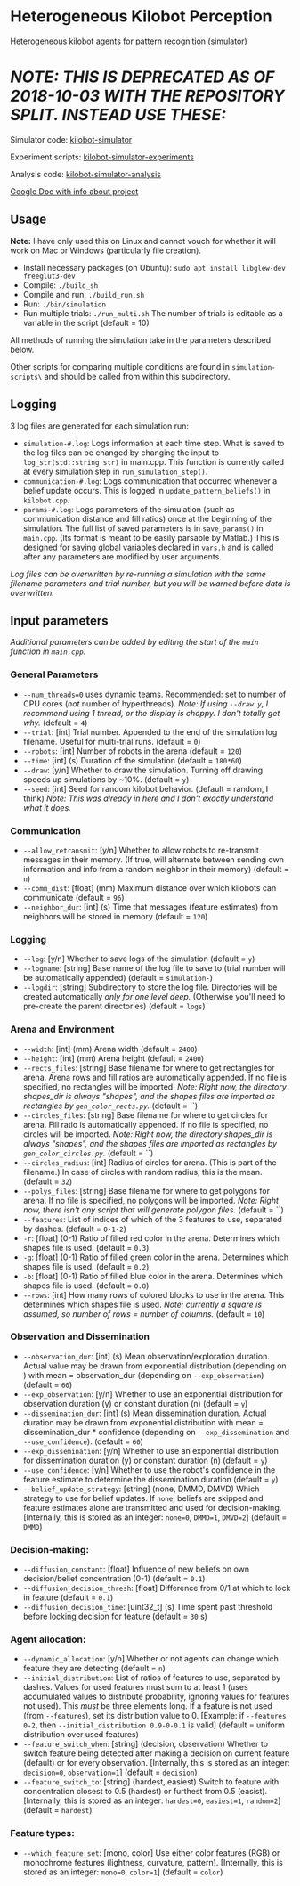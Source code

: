 # Heterogeneous Kilobot Perception
Heterogeneous kilobot agents for pattern recognition (simulator)

# *NOTE: THIS IS DEPRECATED AS OF 2018-10-03 WITH THE REPOSITORY SPLIT. INSTEAD USE THESE:*

Simulator code: [kilobot-simulator](https://github.com/jtebert/kilobot-simulator)

Experiment scripts: [kilobot-simulator-experiments](https://github.com/jtebert/kilobot-simulator-experiments)

Analysis code: [kilobot-simulator-analysis](https://github.com/jtebert/kilobot-simulator-analysis)

[Google Doc with info about project](https://docs.google.com/a/harvard.edu/document/d/1zJmLnW7tsqjjS_dx3_AGzUepn_Eh_S9kSxVouFO6sZI/edit?usp=sharing)

## Usage

**Note:** I have only used this on Linux and cannot vouch for whether it will work on Mac or Windows (particularly file creation).

- Install necessary packages (on Ubuntu): `sudo apt install libglew-dev freeglut3-dev`
- Compile: `./build_sh`
- Compile and run: `./build_run.sh`
- Run: `./bin/simulation`
- Run multiple trials: `./run_multi.sh` The number of trials is editable as a variable in the script (default = 10)

All methods of running the simulation take in the parameters described below.

Other scripts for comparing multiple conditions are found in `simulation-scripts\` and should be called from within this subdirectory.

## Logging

3 log files are generated for each simulation run:

- `simulation-#.log`: Logs information at each time step. What is saved to the log files can be changed by changing the input to `log_str(std::string str)` in main.cpp. This function is currently called at every simulation step in `run_simulation_step()`.
- `communication-#.log`: Logs communication that occurred whenever a belief update occurs. This is logged in `update_pattern_beliefs()` in `kilobot.cpp`.
- `params-#.log`: Logs parameters of the simulation (such as communication distance and fill ratios) once at the beginning of the simulation. The full list of saved parameters is in `save_params()` in  `main.cpp`. (Its format is meant to be easily parsable by Matlab.) This is designed for saving global variables declared in `vars.h` and is called after any parameters are modified by user arguments.

*Log files can be overwritten by re-running a simulation with the same filename parameters and trial number, but you will be warned before data is overwritten.*


## Input parameters

*Additional parameters can be added by editing the start of the `main` function in `main.cpp`.*

### General Parameters

- `--num_threads=0` uses dynamic teams. Recommended: set to number of CPU cores (*not* number of hyperthreads). *Note: If using `--draw y`, I recommend using 1 thread, or the display is choppy. I don't totally get why.* (default = `4`)
- `--trial`: [int] Trial number. Appended to the end of the simulation log filename. Useful for multi-trial runs. (default = `0`)
- `--robots`: [int] Number of robots in the arena (default = `120`)
- `--time`: [int] (s) Duration of the simulation (default = `180*60`)
- `--draw`: [y/n] Whether to draw the simulation. Turning off drawing speeds up simulations by ~10%. (default = `y`)
- `--seed`: [int] Seed for random kilobot behavior. (default = random, I think) *Note: This was already in here and I don't exactly understand what it does.*

### Communication

- `--allow_retransmit`: [y/n] Whether to allow robots to re-transmit messages in their memory. (If true, will alternate between sending own information and info from a random neighbor in their memory) (default = `n`)
- `--comm_dist`: [float] (mm) Maximum distance over which kilobots can communicate (default = `96`)
- `--neighbor_dur`: [int] (s) Time that messages (feature estimates) from neighbors will be stored in memory (default = `120`)

### Logging

- `--log`: [y/n] Whether to save logs of the simulation (default = `y`)
- `--logname`: [string] Base name of the log file to save to (trial number will be automatically appended) (default = `simulation-`) 
- `--logdir`: [string] Subdirectory to store the log file. Directories will be created automatically *only for one level deep.* (Otherwise you'll need to pre-create the parent directories) (default = `logs`)

### Arena and Environment

- `--width`: [int] (mm) Arena width (default = `2400`)
- `--height`: [int] (mm) Arena height (default = `2400`)
- `--rects_files`: [string] Base filename for where to get rectangles for arena. Arena rows and fill ratios are automatically appended. If no file is specified, no rectangles will be imported. *Note: Right now, the directory shapes_dir is always "shapes", and the shapes files are imported as rectangles by `gen_color_rects.py`.* (default = ``)
- `--circles_files`: [string] Base filename for where to get circles for arena. Fill ratio is automatically appended. If no file is specified, no circles will be imported. *Note: Right now, the directory shapes_dir is always "shapes", and the shapes files are imported as rectangles by `gen_color_circles.py`.* (default = ``)
- `--circles_radius`: [int] Radius of circles for arena. (This is part of the filename.) In case of circles with random radius, this is the mean. (default = `32`)
- `--polys_files`: [string] Base filename for where to get polygons for arena. If no file is specified, no polygons will be imported. *Note: Right now, there isn't any script that will generate polygon files.* (default = ``)
- `--features`: List of indices of which of the 3 features to use, separated by dashes. (default = `0-1-2`)
- `-r`: [float] (0-1) Ratio of filled red color in the arena. Determines which shapes file is used. (default = `0.3`)
- `-g`: [float] (0-1) Ratio of filled green color in the arena. Determines which shapes file is used. (default = `0.2`)
- `-b`: [float] (0-1) Ratio of filled blue color in the arena. Determines which shapes file is used. (default = `0.8`)
- `--rows`: [int] How many rows of colored blocks to use in the arena. This determines which shapes file is used. *Note: currently a square is assumed, so number of rows = number of columns.* (default = `10`)

### Observation and Dissemination

- `--observation_dur`: [int] (s) Mean observation/exploration duration. Actual value may be drawn from exponential distribution (depending on ) with mean = observation_dur (depending on `--exp_observation`) (default = `60`)
- `--exp_observation`: [y/n] Whether to use an exponential distribution for observation duration (y) or constant duration (n) (default = `y`)
- `--dissemination_dur`: [int] (s) Mean dissemination duration. Actual duration may be drawn from exponential distribution with mean = dissemination_dur * confidence (depending on `--exp_dissemination` and `--use_confidence`). (default = `60`)
- `--exp_dissemination`: [y/n] Whether to use an exponential distribution for dissemination duration (y) or constant duration (n) (default = `y`)
- `--use_confidence`: [y/n] Whether to use the robot's confidence in the feature estimate to determine the dissemination duration (default = `y`)
- `--belief_update_strategy`: [string] (none, DMMD, DMVD) Which strategy to use for belief updates. If `none`, beliefs are skipped and feature estimates alone are transmitted and used for decision-making. [Internally, this is stored as an integer: `none=0`, `DMMD=1`, `DMVD=2`] (default = `DMMD`)

### Decision-making:

- `--diffusion_constant`: [float] Influence of new beliefs on own decision/belief concentration (0-1)  (default = `0.1`)
- `--diffusion_decision_thresh`: [float] Difference from 0/1 at which to lock in feature (default = `0.1`)
- `--diffusion_decision_time`: [uint32_t] (s) Time spent past threshold before locking decision for feature (default = `30` s)

### Agent allocation:

- `--dynamic_allocation`: [y/n] Whether or not agents can change which feature they are detecting (default = `n`)
- `--initial_distribution`: List of ratios of features to use, separated by dashes. Values for used features must sum to at least 1 (uses accumulated values to distribute probability, ignoring values for features not used). This *must* be three elements long. If a feature is not used (from `--features`), set its distribution value to 0. [Example: if `--features 0-2`, then `--initial_distribution 0.9-0-0.1` is valid] (default = uniform distribution over used features)
- `--feature_switch_when`: [string] (decision, observation) Whether to switch feature being detected after making a decision on current feature (default) or for every observation. [Internally, this is stored as an integer: `decision=0`, `observation=1`] (default = `decision`)
- `--feature_switch_to`: [string] (hardest, easiest) Switch to feature with concentration closest to 0.5 (hardest) or furthest from 0.5 (easist). [Internally, this is stored as an integer: `hardest=0`, `easiest=1`, `random=2`] (default = `hardest`)

### Feature types:

- `--which_feature_set`: [mono, color] Use either color features (RGB) or monochrome features (lightness, curvature, pattern). [Internally, this is stored as an integer: `mono=0`, `color=1`] (default = `color`)